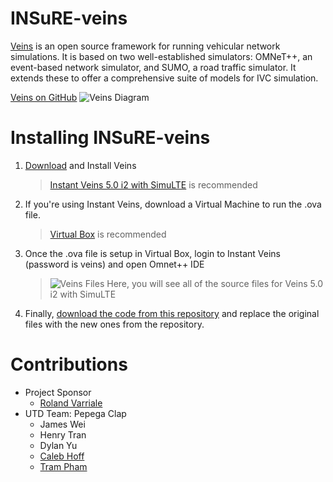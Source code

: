 # INSuRE-veins
[Veins](https://veins.car2x.org) is an open source framework for running vehicular network simulations. It is based on two well-established simulators: OMNeT++, an event-based network simulator, and SUMO, a road traffic simulator. It extends these to offer a comprehensive suite of models for IVC simulation.

[Veins on GitHub](https://github.com/veins)
![Veins Diagram](https://veins.car2x.org/documentation/veins-arch.png)

# Installing INSuRE-veins
1. [Download](https://veins.car2x.org/download) and Install Veins

   > [Instant Veins 5.0 i2 with SimuLTE](https://veins.car2x.org/download/instant-veins-5.0-i2-simulte.ova) is recommended
1. If you're using Instant Veins, download a Virtual Machine to run the .ova file.

   > [Virtual Box](https://www.virtualbox.org/wiki/Downloads) is recommended
1. Once the .ova file is setup in Virtual Box, login to Instant Veins (password is veins) and open Omnet++ IDE

   > ![Veins Files](https://images1.programmersought.com/113/93/93e04325229ce1fb2569ef8ed34dea61.png) Here, you will see all of the source files for Veins 5.0 i2 with SimuLTE

1. Finally, [download the code from this repository](https://github.com/rolandvarriale/INSuRE-veins/archive/main.zip) and replace the original files with the new ones from the repository.

# Contributions
* Project Sponsor
   * [Roland Varriale](https://github.com/rolandvarriale)
* UTD Team: Pepega Clap
   * James Wei
   * Henry Tran
   * Dylan Yu
   * [Caleb Hoff](https://github.com/CrunchyCat)
   * [Tram Pham](https://github.com/trampham820)
